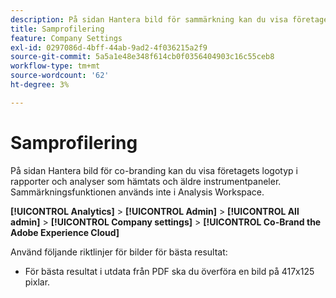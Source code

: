 ```yaml
---
description: På sidan Hantera bild för sammärkning kan du visa företagets logotyp i nedladdade rapporter.
title: Samprofilering
feature: Company Settings
exl-id: 0297086d-4bff-44ab-9ad2-4f036215a2f9
source-git-commit: 5a5a1e48e348f614cb0f0356404903c16c55ceb8
workflow-type: tm+mt
source-wordcount: '62'
ht-degree: 3%

---
```


# Samprofilering

På sidan Hantera bild för co-branding kan du visa företagets logotyp i rapporter och analyser som hämtats och äldre instrumentpaneler. Sammärkningsfunktionen används inte i Analysis Workspace.

**[!UICONTROL Analytics]** > **[!UICONTROL Admin]** > **[!UICONTROL All admin]** > **[!UICONTROL Company settings]** > **[!UICONTROL Co-Brand the Adobe Experience Cloud]**

Använd följande riktlinjer för bilder för bästa resultat:

* För bästa resultat i utdata från PDF ska du överföra en bild på 417x125 pixlar.
